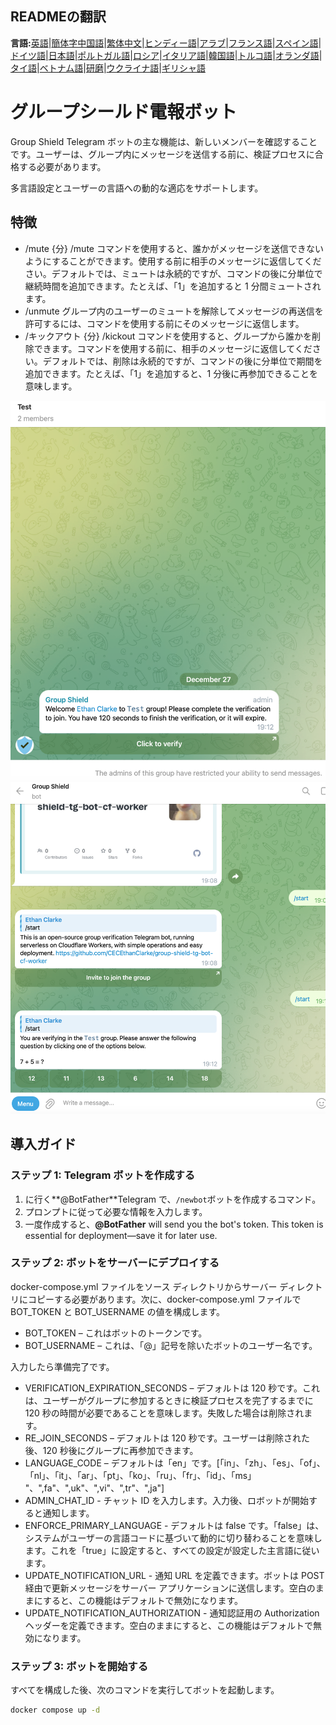 ## READMEの翻訳

**言語:**[英語](README.md)\|[簡体字中国語](README.zh-CN.md)\|[繁体中文](README.zh-TW.md)\|[ヒンディー語](README.hi.md)\|[アラブ](README.ar.md)\|[フランス語](README.fr.md)\|[スペイン語](README.es.md)\|[ドイツ語](README.de.md)\|[日本語](README.ja.md)\|[ポルトガル語](README.pt.md)\|[ロシア](README.ru.md)\|[イタリア語](README.it.md)\|[韓国語](README.ko.md)\|[トルコ語](README.tr.md)\|[オランダ語](README.nl.md)\|[タイ語](README.th.md)\|[ベトナム語](README.vi.md)\|[研磨](README.pl.md)\|[ウクライナ語](README.uk.md)\|[ギリシャ語](README.el.md)

# グループシールド電報ボット

Group Shield Telegram ボットの主な機能は、新しいメンバーを確認することです。ユーザーは、グループ内にメッセージを送信する前に、検証プロセスに合格する必要があります。

多言語設定とユーザーの言語への動的な適応をサポートします。

## 特徴

-   /mute {分}
    /mute コマンドを使用すると、誰かがメッセージを送信できないようにすることができます。使用する前に相手のメッセージに返信してください。デフォルトでは、ミュートは永続的ですが、コマンドの後に分単位で継続時間を追加できます。たとえば、「1」を追加すると 1 分間ミュートされます。
-   /unmute グループ内のユーザーのミュートを解除してメッセージの再送信を許可するには、コマンドを使用する前にそのメッセージに返信します。
-   /キックアウト {分} 
    /kickout コマンドを使用すると、グループから誰かを削除できます。コマンドを使用する前に、相手のメッセージに返信してください。デフォルトでは、削除は永続的ですが、コマンドの後に分単位で期間を追加できます。たとえば、「1」を追加すると、1 分後に再参加できることを意味します。

![screenshot](https://raw.githubusercontent.com/CECEthanClarke/group-shield-tg-bot/refs/heads/main/other/image.png)![screenshot](https://raw.githubusercontent.com/CECEthanClarke/group-shield-tg-bot/refs/heads/main/other/image2.png)

## 導入ガイド

### ステップ 1: Telegram ボットを作成する

1.  に行く**@BotFather**Telegram で、`/newbot`ボットを作成するコマンド。
2.  プロンプトに従って必要な情報を入力します。
3.  一度作成すると、**@BotFather** will send you the bot's token. This token is essential for deployment—save it for later use.  

### ステップ 2: ボットをサーバーにデプロイする

docker-compose.yml ファイルをソース ディレクトリからサーバー ディレクトリにコピーする必要があります。次に、docker-compose.yml ファイルで BOT_TOKEN と BOT_USERNAME の値を構成します。

-   BOT_TOKEN – これはボットのトークンです。
-   BOT_USERNAME – これは、「@」記号を除いたボットのユーザー名です。

入力したら準備完了です。

-   VERIFICATION_EXPIRATION_SECONDS – デフォルトは 120 秒です。これは、ユーザーがグループに参加するときに検証プロセスを完了するまでに 120 秒の時間が必要であることを意味します。失敗した場合は削除されます。
-   RE_JOIN_SECONDS – デフォルトは 120 秒です。ユーザーは削除された後、120 秒後にグループに再参加できます。
-   LANGUAGE_CODE – デフォルトは「en」です。[「in」、「zh」、「es」、「of」、「nl」、「it」、「ar」、「pt」、「ko」、「ru」、「fr」、「id」、「ms」 "、",fa"、",uk"、",vi"、",tr"、",ja"]
-   ADMIN_CHAT_ID - チャット ID を入力します。入力後、ロボットが開始すると通知します。
-   ENFORCE_PRIMARY_LANGUAGE - デフォルトは false です。「false」は、システムがユーザーの言語コードに基づいて動的に切り替わることを意味します。これを「true」に設定すると、すべての設定が設定した主言語に従います。
-   UPDATE_NOTIFICATION_URL - 通知 URL を定義できます。ボットは POST 経由で更新メッセージをサーバー アプリケーションに送信します。空白のままにすると、この機能はデフォルトで無効になります。
-   UPDATE_NOTIFICATION_AUTHORIZATION - 通知認証用の Authorization ヘッダーを定義できます。空白のままにすると、この機能はデフォルトで無効になります。

### ステップ 3: ボットを開始する

すべてを構成した後、次のコマンドを実行してボットを起動します。

```bash
docker compose up -d
```
